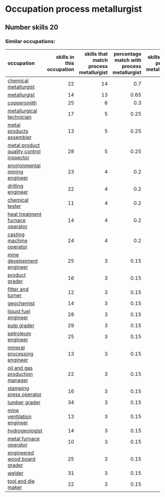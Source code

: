 # Occupation process metallurgist
## Number skills 20
### Similar occupations:
| occupation                                                                            |   skills in this occupation |   skills that match process metallurgist |   percentage match with process metallurgist |   skills not in process metallurgist |
|:--------------------------------------------------------------------------------------|----------------------------:|-----------------------------------------:|---------------------------------------------:|-------------------------------------:|
| [chemical metallurgist](chemical_metallurgist.md)                                     |                          22 |                                       14 |                                         0.7  |                                    8 |
| [metallurgist](metallurgist.md)                                                       |                          14 |                                       13 |                                         0.65 |                                    1 |
| [coppersmith](coppersmith.md)                                                         |                          25 |                                        6 |                                         0.3  |                                   19 |
| [metallurgical technician](metallurgical_technician.md)                               |                          17 |                                        5 |                                         0.25 |                                   12 |
| [metal products assembler](metal_products_assembler.md)                               |                          13 |                                        5 |                                         0.25 |                                    8 |
| [metal product quality control inspector](metal_product_quality_control_inspector.md) |                          28 |                                        5 |                                         0.25 |                                   23 |
| [environmental mining engineer](environmental_mining_engineer.md)                     |                          23 |                                        4 |                                         0.2  |                                   19 |
| [drilling engineer](drilling_engineer.md)                                             |                          22 |                                        4 |                                         0.2  |                                   18 |
| [chemical tester](chemical_tester.md)                                                 |                          11 |                                        4 |                                         0.2  |                                    7 |
| [heat treatment furnace operator](heat_treatment_furnace_operator.md)                 |                          14 |                                        4 |                                         0.2  |                                   10 |
| [casting machine operator](casting_machine_operator.md)                               |                          24 |                                        4 |                                         0.2  |                                   20 |
| [mine development engineer](mine_development_engineer.md)                             |                          25 |                                        3 |                                         0.15 |                                   22 |
| [product grader](product_grader.md)                                                   |                          16 |                                        3 |                                         0.15 |                                   13 |
| [fitter and turner](fitter_and_turner.md)                                             |                          12 |                                        3 |                                         0.15 |                                    9 |
| [geochemist](geochemist.md)                                                           |                          14 |                                        3 |                                         0.15 |                                   11 |
| [liquid fuel engineer](liquid_fuel_engineer.md)                                       |                          28 |                                        3 |                                         0.15 |                                   25 |
| [pulp grader](pulp_grader.md)                                                         |                          29 |                                        3 |                                         0.15 |                                   26 |
| [petroleum engineer](petroleum_engineer.md)                                           |                          25 |                                        3 |                                         0.15 |                                   22 |
| [mineral processing engineer](mineral_processing_engineer.md)                         |                          13 |                                        3 |                                         0.15 |                                   10 |
| [oil and gas production manager](oil_and_gas_production_manager.md)                   |                          22 |                                        3 |                                         0.15 |                                   19 |
| [stamping press operator](stamping_press_operator.md)                                 |                          16 |                                        3 |                                         0.15 |                                   13 |
| [lumber grader](lumber_grader.md)                                                     |                          34 |                                        3 |                                         0.15 |                                   31 |
| [mine ventilation engineer](mine_ventilation_engineer.md)                             |                          13 |                                        3 |                                         0.15 |                                   10 |
| [hydrogeologist](hydrogeologist.md)                                                   |                          14 |                                        3 |                                         0.15 |                                   11 |
| [metal furnace operator](metal_furnace_operator.md)                                   |                          10 |                                        3 |                                         0.15 |                                    7 |
| [engineered wood board grader](engineered_wood_board_grader.md)                       |                          25 |                                        3 |                                         0.15 |                                   22 |
| [welder](welder.md)                                                                   |                          31 |                                        3 |                                         0.15 |                                   28 |
| [tool and die maker](tool_and_die_maker.md)                                           |                          22 |                                        3 |                                         0.15 |                                   19 |
